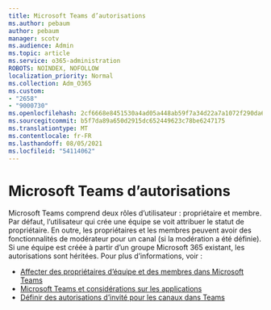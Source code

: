 ```yaml
---
title: Microsoft Teams d’autorisations
ms.author: pebaum
author: pebaum
manager: scotv
ms.audience: Admin
ms.topic: article
ms.service: o365-administration
ROBOTS: NOINDEX, NOFOLLOW
localization_priority: Normal
ms.collection: Adm_O365
ms.custom:
- "2658"
- "9000730"
ms.openlocfilehash: 2cf6668e8451530a4ad05a448ab59f7a34d22a7a1072f290da6c5a248ab0c433
ms.sourcegitcommit: b5f7da89a650d2915dc652449623c78be6247175
ms.translationtype: MT
ms.contentlocale: fr-FR
ms.lasthandoff: 08/05/2021
ms.locfileid: "54114062"
---
```

# <a name="microsoft-teams-permissions"></a>Microsoft Teams d’autorisations

Microsoft Teams comprend deux rôles d’utilisateur : propriétaire et membre. Par défaut, l’utilisateur qui crée une équipe se voit attribuer le statut de propriétaire. En outre, les propriétaires et les membres peuvent avoir des fonctionnalités de modérateur pour un canal (si la modération a été définie). Si une équipe est créée à partir d’un groupe Microsoft 365 existant, les autorisations sont héritées. Pour plus d’informations, voir :

- [Affecter des propriétaires d’équipe et des membres dans Microsoft Teams](https://docs.microsoft.com/microsoftteams/assign-roles-permissions)
- [Microsoft Teams et considérations sur les applications](https://docs.microsoft.com/microsoftteams/app-permissions)
- [Définir des autorisations d’invité pour les canaux dans Teams](https://support.office.com/article/4756c468-2746-4bfd-a582-736d55fcc169)

